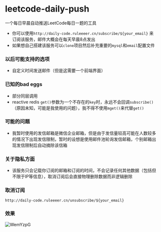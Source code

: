 # leetcode-daily-push
一个每日早晨自动推送LeetCode每日一题的工具
+ 你可以使用`http://daily-code.ruleeeer.cn/subscribe/${your_email}` 来订阅该服务，邮件大概会在每天早晨8点发出
+ 如果想自己搭建该服务可以`clone`项目然后补充重要的`mysql`和`email`配置文件

### 以后可能支持的选项
+ 自定义时间发送邮件（但是这需要一个前端界面）

### 已知的bad eggs
+ 部分同层调用
+ reactive redis `get()`参数为一个不存在的`key`时，永远不会回调`subscribe()`（原因未知，可能是我使用的问题），我不得不使用`mget()`来代替`get()`

### 可能的问题
+ 我暂时使用的发信邮箱是微信企业邮箱，但是由于发信量较高可能在人数较多的情况下出现发信限制，暂时的设想是使用邮件池轮询发信邮箱，个别邮箱出现发信限制后自动摘除该信箱


### 关于隐私方面
+ 该服务只会记载你订阅的邮箱和订阅的时间，不会记录任何其他数据（包括但不限于IP等信息），取消订阅后会直接物理删除数据而非逻辑删除

### 取消订阅
`http://daily-code.ruleeeer.cn/unsubscribe/${your_email}`

### 效果
![WemYzpG](https://user-images.githubusercontent.com/70385062/136496495-ec8025e1-dad1-4a23-b4f6-503dfa3cb84f.png)
